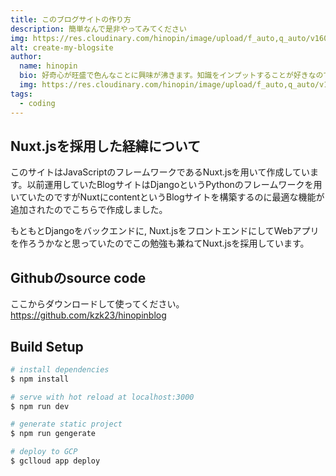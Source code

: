 ```yaml
---
title: このブログサイトの作り方
description: 簡単なんで是非やってみてください
img: https://res.cloudinary.com/hinopin/image/upload/f_auto,q_auto/v1609292036/hinopin-blog/create-my-blogsite_gpndos.webp
alt: create-my-blogsite
author: 
  name: hinopin
  bio: 好奇心が旺盛で色んなことに興味が沸きます。知識をインプットすることが好きなのですが逆にアウトプットすることが苦手なのでアウトプットする場としてこのBlogを始めました。
  img: https://res.cloudinary.com/hinopin/image/upload/f_auto,q_auto/v1609292036/hinopin-blog/auther_hinopin_wpmkll.webp
tags:
  - coding
---
```



## Nuxt.jsを採用した経緯について
このサイトはJavaScriptのフレームワークであるNuxt.jsを用いて作成しています。以前運用していたBlogサイトはDjangoというPythonのフレームワークを用いていたのですがNuxtにcontentというBlogサイトを構築するのに最適な機能が追加されたのでこちらで作成しました。

もともとDjangoをバックエンドに, Nuxt.jsをフロントエンドにしてWebアプリを作ろうかなと思っていたのでこの勉強も兼ねてNuxt.jsを採用しています。

## Githubのsource code
ここからダウンロードして使ってください。
https://github.com/kzk23/hinopinblog


## Build Setup

```bash
# install dependencies
$ npm install

# serve with hot reload at localhost:3000
$ npm run dev

# generate static project
$ npm run gengerate

# deploy to GCP
$ gclloud app deploy
```
